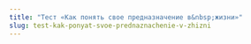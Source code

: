 ```yaml
---
title: "Тест «Как понять свое предназначение в&nbsp;жизни»"
slug: test-kak-ponyat-svoe-prednaznachenie-v-zhizni
---
```


